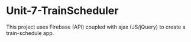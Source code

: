# Unit-7-TrainScheduler
This project uses Firebase (API) coupled with ajax (JS/jQuery) to create a train-schedule app.
